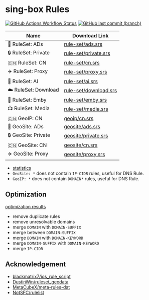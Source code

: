 # sing-box Rules

[![GitHub Actions Workflow Status](https://img.shields.io/github/actions/workflow/status/liblaf/sing-box-rules/docs.yaml?label=docs)](https://liblaf.github.io/sing-box-rules/)
[![GitHub last commit (branch)](https://img.shields.io/github/last-commit/liblaf/sing-box-rules/sing?label=update)](https://github.com/liblaf/sing-box-rules/tree/sing)

| Name                 | Download Link                                                                                    |
| -------------------- | ------------------------------------------------------------------------------------------------ |
| 🛑 RuleSet: ADs      | [rule-set/ads.srs](https://github.com/liblaf/sing-box-rules/raw/sing/rule-set/ads.srs)           |
| 🔒 RuleSet: Private  | [rule-set/private.srs](https://github.com/liblaf/sing-box-rules/raw/sing/rule-set/private.srs)   |
| 🇨🇳 RuleSet: CN       | [rule-set/cn.srs](https://github.com/liblaf/sing-box-rules/raw/sing/rule-set/cn.srs)             |
| ✈️ RuleSet: Proxy    | [rule-set/proxy.srs](https://github.com/liblaf/sing-box-rules/raw/sing/rule-set/proxy.srs)       |
| 🤖 RuleSet: AI       | [rule-set/ai.srs](https://github.com/liblaf/sing-box-rules/raw/sing/rule-set/ai.srs)             |
| ☁️ RuleSet: Download | [rule-set/download.srs](https://github.com/liblaf/sing-box-rules/raw/sing/rule-set/download.srs) |
| 🍟 RuleSet: Emby     | [rule-set/emby.srs](https://github.com/liblaf/sing-box-rules/raw/sing/rule-set/emby.srs)         |
| 📺 RuleSet: Media    | [rule-set/media.srs](https://github.com/liblaf/sing-box-rules/raw/sing/rule-set/media.srs)       |
| 🇨🇳 GeoIP: CN         | [geoip/cn.srs](https://github.com/liblaf/sing-box-rules/raw/sing/geoip/cn.srs)                   |
| 🛑 GeoSite: ADs      | [geosite/ads.srs](https://github.com/liblaf/sing-box-rules/raw/sing/geosite/ads.srs)             |
| 🔒 GeoSite: Private  | [geosite/private.srs](https://github.com/liblaf/sing-box-rules/raw/sing/geosite/private.srs)     |
| 🇨🇳 GeoSite: CN       | [geosite/cn.srs](https://github.com/liblaf/sing-box-rules/raw/sing/geosite/cn.srs)               |
| ✈️ GeoSite: Proxy    | [geosite/proxy.srs](https://github.com/liblaf/sing-box-rules/raw/sing/geosite/proxy.srs)         |

-   [statistics](https://liblaf.github.io/sing-box-rules/stats/)
-   `GeoSite: *` does not contain `IP-CIDR` rules, useful for DNS Rule.
-   `GeoIP: *` does not contain `DOMAIN*` rules, useful for DNS Rule.

## Optimization

[optimization results](https://liblaf.github.io/sing-box-rules/stats/)

-   remove duplicate rules
-   remove unresolvable domains
-   merge `DOMAIN` with `DOMAIN-SUFFIX`
-   merge between `DOMAIN-SUFFIX`
-   merge `DOMAIN` with `DOMAIN-KEYWORD`
-   merge `DOMAIN-SUFFIX` with `DOMAIN-KEYWORD`
-   merge `IP-CIDR`

## Acknowledgement

-   [blackmatrix7/ios_rule_script](https://github.com/blackmatrix7/ios_rule_script)
-   [DustinWin/ruleset_geodata](https://github.com/DustinWin/ruleset_geodata)
-   [MetaCubeX/meta-rules-dat](https://github.com/MetaCubeX/meta-rules-dat)
-   [NotSFC/rulelist](https://github.com/NotSFC/rulelist)
